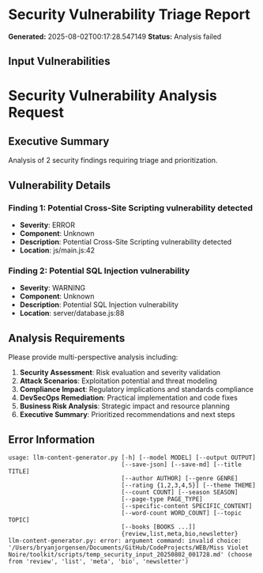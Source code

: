# Security Vulnerability Triage Report

**Generated:** 2025-08-02T00:17:28.547149
**Status:** Analysis failed

## Input Vulnerabilities

# Security Vulnerability Analysis Request

## Executive Summary
Analysis of 2 security findings requiring triage and prioritization.

## Vulnerability Details

### Finding 1: Potential Cross-Site Scripting vulnerability detected
- **Severity**: ERROR
- **Component**: Unknown
- **Description**: Potential Cross-Site Scripting vulnerability detected
- **Location**: js/main.js:42

### Finding 2: Potential SQL Injection vulnerability
- **Severity**: WARNING
- **Component**: Unknown
- **Description**: Potential SQL Injection vulnerability
- **Location**: server/database.js:88

## Analysis Requirements

Please provide multi-perspective analysis including:
1. **Security Assessment**: Risk evaluation and severity validation
2. **Attack Scenarios**: Exploitation potential and threat modeling
3. **Compliance Impact**: Regulatory implications and standards compliance
4. **DevSecOps Remediation**: Practical implementation and code fixes
5. **Business Risk Analysis**: Strategic impact and resource planning
6. **Executive Summary**: Prioritized recommendations and next steps
## Error Information

```
usage: llm-content-generator.py [-h] [--model MODEL] [--output OUTPUT]
                                [--save-json] [--save-md] [--title TITLE]
                                [--author AUTHOR] [--genre GENRE]
                                [--rating {1,2,3,4,5}] [--theme THEME]
                                [--count COUNT] [--season SEASON]
                                [--page-type PAGE_TYPE]
                                [--specific-content SPECIFIC_CONTENT]
                                [--word-count WORD_COUNT] [--topic TOPIC]
                                [--books [BOOKS ...]]
                                {review,list,meta,bio,newsletter}
llm-content-generator.py: error: argument command: invalid choice: '/Users/bryanjorgensen/Documents/GitHub/CodeProjects/WEB/Miss Violet Noire/toolkit/scripts/temp_security_input_20250802_001728.md' (choose from 'review', 'list', 'meta', 'bio', 'newsletter')

```

